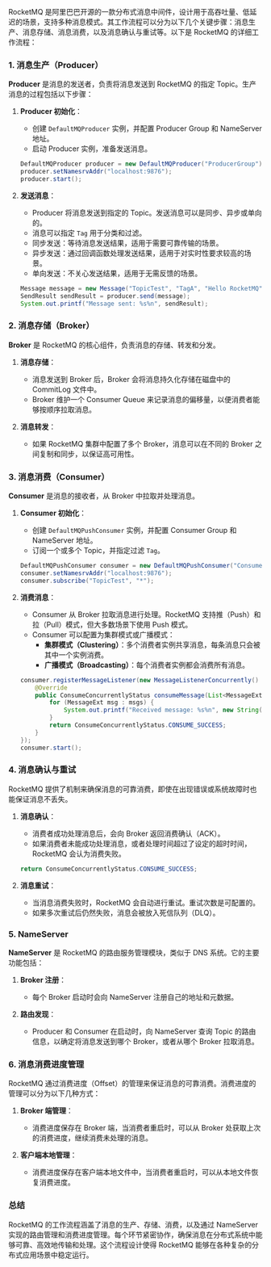 RocketMQ 是阿里巴巴开源的一款分布式消息中间件，设计用于高吞吐量、低延迟的场景，支持多种消息模式。其工作流程可以分为以下几个关键步骤：消息生产、消息存储、消息消费，以及消息确认与重试等。以下是 RocketMQ 的详细工作流程：

### 1. 消息生产（Producer）

**Producer** 是消息的发送者，负责将消息发送到 RocketMQ 的指定 Topic。生产消息的过程包括以下步骤：

1. **Producer 初始化**：
   - 创建 `DefaultMQProducer` 实例，并配置 Producer Group 和 NameServer 地址。
   - 启动 Producer 实例，准备发送消息。

   ```java
   DefaultMQProducer producer = new DefaultMQProducer("ProducerGroup");
   producer.setNamesrvAddr("localhost:9876");
   producer.start();
   ```

2. **发送消息**：
   - Producer 将消息发送到指定的 Topic。发送消息可以是同步、异步或单向的。
   - 消息可以指定 `Tag` 用于分类和过滤。
   - 同步发送：等待消息发送结果，适用于需要可靠传输的场景。
   - 异步发送：通过回调函数处理发送结果，适用于对实时性要求较高的场景。
   - 单向发送：不关心发送结果，适用于无需反馈的场景。

   ```java
   Message message = new Message("TopicTest", "TagA", "Hello RocketMQ".getBytes());
   SendResult sendResult = producer.send(message);
   System.out.printf("Message sent: %s%n", sendResult);
   ```

### 2. 消息存储（Broker）

**Broker** 是 RocketMQ 的核心组件，负责消息的存储、转发和分发。

1. **消息存储**：
   - 消息发送到 Broker 后，Broker 会将消息持久化存储在磁盘中的 CommitLog 文件中。
   - Broker 维护一个 Consumer Queue 来记录消息的偏移量，以便消费者能够按顺序拉取消息。

2. **消息转发**：
   - 如果 RocketMQ 集群中配置了多个 Broker，消息可以在不同的 Broker 之间复制和同步，以保证高可用性。

### 3. 消息消费（Consumer）

**Consumer** 是消息的接收者，从 Broker 中拉取并处理消息。

1. **Consumer 初始化**：
   - 创建 `DefaultMQPushConsumer` 实例，并配置 Consumer Group 和 NameServer 地址。
   - 订阅一个或多个 Topic，并指定过滤 `Tag`。

   ```java
   DefaultMQPushConsumer consumer = new DefaultMQPushConsumer("ConsumerGroup");
   consumer.setNamesrvAddr("localhost:9876");
   consumer.subscribe("TopicTest", "*");
   ```

2. **消费消息**：
   - Consumer 从 Broker 拉取消息进行处理。RocketMQ 支持推（Push）和拉（Pull）模式，但大多数场景下使用 Push 模式。
   - Consumer 可以配置为集群模式或广播模式：
     - **集群模式（Clustering）**：多个消费者实例共享消息，每条消息只会被其中一个实例消费。
     - **广播模式（Broadcasting）**：每个消费者实例都会消费所有消息。

   ```java
   consumer.registerMessageListener(new MessageListenerConcurrently() {
       @Override
       public ConsumeConcurrentlyStatus consumeMessage(List<MessageExt> msgs, ConsumeConcurrentlyContext context) {
           for (MessageExt msg : msgs) {
               System.out.printf("Received message: %s%n", new String(msg.getBody()));
           }
           return ConsumeConcurrentlyStatus.CONSUME_SUCCESS;
       }
   });
   consumer.start();
   ```

### 4. 消息确认与重试

RocketMQ 提供了机制来确保消息的可靠消费，即使在出现错误或系统故障时也能保证消息不丢失。

1. **消息确认**：
   - 消费者成功处理消息后，会向 Broker 返回消费确认（ACK）。
   - 如果消费者未能成功处理消息，或者处理时间超过了设定的超时时间，RocketMQ 会认为消费失败。

   ```java
   return ConsumeConcurrentlyStatus.CONSUME_SUCCESS;
   ```

2. **消息重试**：
   - 当消息消费失败时，RocketMQ 会自动进行重试。重试次数是可配置的。
   - 如果多次重试后仍然失败，消息会被放入死信队列（DLQ）。

### 5. NameServer

**NameServer** 是 RocketMQ 的路由服务管理模块，类似于 DNS 系统。它的主要功能包括：

1. **Broker 注册**：
   - 每个 Broker 启动时会向 NameServer 注册自己的地址和元数据。

2. **路由发现**：
   - Producer 和 Consumer 在启动时，向 NameServer 查询 Topic 的路由信息，以确定将消息发送到哪个 Broker，或者从哪个 Broker 拉取消息。

### 6. 消息消费进度管理

RocketMQ 通过消费进度（Offset）的管理来保证消息的可靠消费。消费进度的管理可以分为以下几种方式：

1. **Broker 端管理**：
   - 消费进度保存在 Broker 端，当消费者重启时，可以从 Broker 处获取上次的消费进度，继续消费未处理的消息。

2. **客户端本地管理**：
   - 消费进度保存在客户端本地文件中，当消费者重启时，可以从本地文件恢复消费进度。

### 总结

RocketMQ 的工作流程涵盖了消息的生产、存储、消费，以及通过 NameServer 实现的路由管理和消费进度管理。每个环节紧密协作，确保消息在分布式系统中能够可靠、高效地传输和处理。这个流程设计使得 RocketMQ 能够在各种复杂的分布式应用场景中稳定运行。